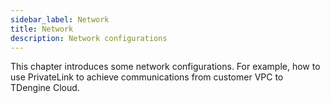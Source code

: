 ```yaml
---
sidebar_label: Network
title: Network
description: Network configurations
---
```


This chapter introduces some network configurations. For example, how to use PrivateLink to achieve communications from customer VPC to TDengine Cloud.
